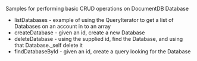 Samples for performing basic CRUD operations on DocumentDB Database
- listDatabases - example of using the QueryIterator to get a list of Databases on an account in to an array
- createDatabase - given an id, create a new Database
- deleteDatabase - using the supplied id, find the Database, and using that Database._self delete it
- findDatabaseById - given an id, create a query looking for the Database


